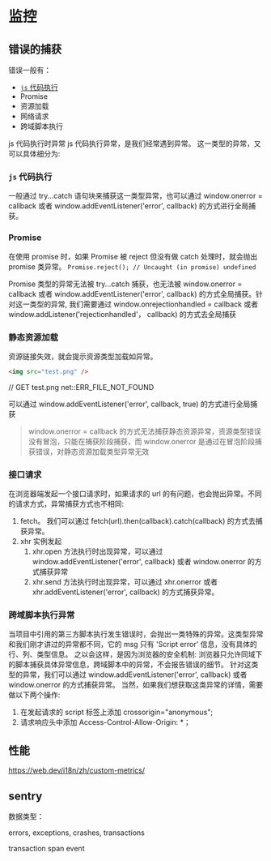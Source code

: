 # 监控

## 错误的捕获

错误一般有：

- [`js` 代码执行](https://developer.mozilla.org/en-US/docs/Web/JavaScript/Reference/Global_Objects/Error)
- Promise
- 资源加载
- 网络请求
- 跨域脚本执行

js 代码执行时异常
js 代码执行异常，是我们经常遇到异常。
这一类型的异常，又可以具体细分为:

### `js` 代码执行

一般通过 try...catch 语句块来捕获这一类型异常，也可以通过 window.onerror = callback 或者 window.addEventListener('error', callback) 的方式进行全局捕获。

### Promise

在使用 promise 时，如果 Promise 被 reject 但没有做 catch 处理时，就会抛出 promise 类异常。
`Promise.reject(); // Uncaught (in promise) undefined`

Promise 类型的异常无法被 try...catch 捕获，也无法被 window.onerror = callback 或者 window.addEventListener('error', callback) 的方式全局捕获。针对这一类型的异常, 我们需要通过 window.onrejectionhandled = callback 或者 window.addListener('rejectionhandled'， callback) 的方式去全局捕获

### 静态资源加载

资源链接失效，就会提示资源类型加载如异常。

```html
<img src="test.png" />
```

// GET test.png net::ERR_FILE_NOT_FOUND

可以通过 window.addEventListener('error', callback, true) 的方式进行全局捕获

> window.onerror = callback 的方式无法捕获静态资源异常，资源类型错误没有冒泡，只能在捕获阶段捕获，而 window.onerror 是通过在冒泡阶段捕获错误，对静态资源加载类型异常无效

### 接口请求

在浏览器端发起一个接口请求时，如果请求的 url 的有问题，也会抛出异常。不同的请求方式，异常捕获方式也不相同:

1. fetch。
我们可以通过 fetch(url).then(callback).catch(callback) 的方式去捕获异常。
2. xhr 实例发起
   1. xhr.open 方法执行时出现异常，可以通过 window.addEventListener('error', callback) 或者 window.onerror 的方式捕获异常
   2. xhr.send 方法执行时出现异常，可以通过 xhr.onerror 或者 xhr.addEventListener('error', callback) 的方式捕获异常。

### 跨域脚本执行异常

当项目中引用的第三方脚本执行发生错误时，会抛出一类特殊的异常。这类型异常和我们刚才讲过的异常都不同，它的 msg 只有 'Script error' 信息，没有具体的行、列、类型信息。
之以会这样，是因为浏览器的安全机制: 浏览器只允许同域下的脚本捕获具体异常信息，跨域脚本中的异常，不会报告错误的细节。
针对这类型的异常，我们可以通过 window.addEventListener('error', callback) 或者 window.onerror 的方式捕获异常。
当然，如果我们想获取这类异常的详情，需要做以下两个操作:

1. 在发起请求的 script 标签上添加 crossorigin="anonymous";
2. 请求响应头中添加 Access-Control-Allow-Origin: *；

## 性能

https://web.dev/i18n/zh/custom-metrics/

## sentry

数据类型：

errors, exceptions, crashes, transactions

transaction span event
